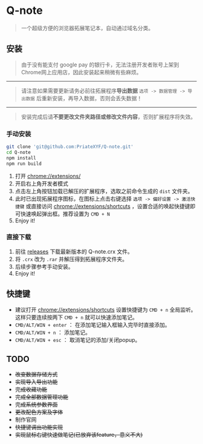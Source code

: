 # Q-note

> 一个超级方便的浏览器拓展笔记本，自动通过域名分类。

## 安装

> 由于没有能支付 google pay 的银行卡，无法注册开发者账号上架到Chrome网上应用店，因此安装起来稍微有些麻烦。

---

> 请注意如果需要更新请务必前往拓展程序**导出数据** `选项 -> 数据管理 -> 导出数据` 后重新安装，再导入数据，否则会丢失数据！

---

> 安装完成后请**不要更改文件夹路径或修改文件内容**，否则扩展程序将失效。

### 手动安装

```bash
git clone 'git@github.com:PriateXYF/Q-note.git'
cd Q-note
npm install
npm run build
```

1. 打开 [chrome://extensions/](chrome://extensions/)
2. 开启右上角开发者模式
3. 点击左上角按钮加载已解压的扩展程序，选取之前命令生成的 `dist` 文件夹。
4. 此时已出现拓展程序图标，在图标上点击右键选择 `选项 -> 偏好设置 -> 激活快捷键` 或直接访问 [chrome://extensions/shortcuts](chrome://extensions/shortcuts) ，设置合适的唤起快捷键即可快速唤起弹出框。推荐设置为 `CMD + N`
5. Enjoy it!

### 直接下载

1. 前往 [releases](https://github.com/PriateXYF/Q-note/releases) 下载最新版本的 Q-note.crx 文件。
2. 将 `.crx` 改为 `.rar` 并解压得到拓展程序文件夹。
3. 后续步骤参考手动安装。
4. Enjoy it!


## 快捷键

* 建议打开 [chrome://extensions/shortcuts](chrome://extensions/shortcuts) 设置快捷键为 `CMD + n` 全局监听。这样只要连续按两下 `CMD + n` 就可以快速添加笔记。
* `CMD/ALT/WIN + enter` ： 在添加笔记输入框输入完毕时直接添加。
* `CMD/ALT/WIN + n` ： 添加笔记。
* `CMD/ALT/WIN + esc` ： 取消笔记的添加/关闭popup。

## TODO

* ~~改变数据存储方式~~
* ~~实现导入导出功能~~
* ~~完成收藏功能~~
* ~~完成全部数据管理功能~~
* ~~完成系统参数界面~~
* ~~更改配色方案及字体~~
* 制作官网
* ~~快捷键调出功能实现~~
* ~~实现鼠标右键快速做笔记(已放弃该feature，意义不大)~~
